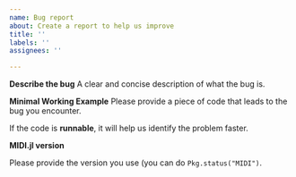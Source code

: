 ```yaml
---
name: Bug report
about: Create a report to help us improve
title: ''
labels: ''
assignees: ''

---
```


**Describe the bug**
A clear and concise description of what the bug is.

**Minimal Working Example**
Please provide a piece of code that leads to the bug you encounter.

If the code is **runnable**, it will help us identify the problem faster.

**MIDI.jl version**

Please provide the version you use (you can do `Pkg.status("MIDI")`.
